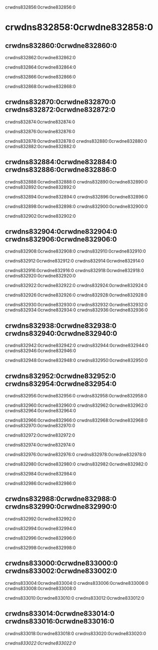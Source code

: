 crwdns832856:0crwdne832856:0
# crwdns832858:0crwdne832858:0

## crwdns832860:0crwdne832860:0

crwdns832862:0crwdne832862:0

crwdns832864:0crwdne832864:0

crwdns832866:0crwdne832866:0

crwdns832868:0crwdne832868:0

## crwdns832870:0crwdne832870:0 crwdns832872:0crwdne832872:0

crwdns832874:0crwdne832874:0

crwdns832876:0crwdne832876:0

crwdns832878:0crwdne832878:0 crwdns832880:0crwdne832880:0 crwdns832882:0crwdne832882:0

## crwdns832884:0crwdne832884:0 crwdns832886:0crwdne832886:0

crwdns832888:0crwdne832888:0 crwdns832890:0crwdne832890:0 crwdns832892:0crwdne832892:0

crwdns832894:0crwdne832894:0 crwdns832896:0crwdne832896:0

crwdns832898:0crwdne832898:0 crwdns832900:0crwdne832900:0

crwdns832902:0crwdne832902:0

## crwdns832904:0crwdne832904:0 crwdns832906:0crwdne832906:0

crwdns832908:0crwdne832908:0 crwdns832910:0crwdne832910:0

crwdns832912:0crwdne832912:0 crwdns832914:0crwdne832914:0

crwdns832916:0crwdne832916:0 crwdns832918:0crwdne832918:0 crwdns832920:0crwdne832920:0

crwdns832922:0crwdne832922:0 crwdns832924:0crwdne832924:0

crwdns832926:0crwdne832926:0 crwdns832928:0crwdne832928:0

crwdns832930:0crwdne832930:0 crwdns832932:0crwdne832932:0 crwdns832934:0crwdne832934:0 crwdns832936:0crwdne832936:0

## crwdns832938:0crwdne832938:0 crwdns832940:0crwdne832940:0

crwdns832942:0crwdne832942:0 crwdns832944:0crwdne832944:0 crwdns832946:0crwdne832946:0

crwdns832948:0crwdne832948:0 crwdns832950:0crwdne832950:0

## crwdns832952:0crwdne832952:0 crwdns832954:0crwdne832954:0

crwdns832956:0crwdne832956:0 crwdns832958:0crwdne832958:0

crwdns832960:0crwdne832960:0 crwdns832962:0crwdne832962:0 crwdns832964:0crwdne832964:0

crwdns832966:0crwdne832966:0 crwdns832968:0crwdne832968:0 crwdns832970:0crwdne832970:0

crwdns832972:0crwdne832972:0

crwdns832974:0crwdne832974:0

crwdns832976:0crwdne832976:0 crwdns832978:0crwdne832978:0

crwdns832980:0crwdne832980:0 crwdns832982:0crwdne832982:0

crwdns832984:0crwdne832984:0

crwdns832986:0crwdne832986:0

## crwdns832988:0crwdne832988:0 crwdns832990:0crwdne832990:0

crwdns832992:0crwdne832992:0

crwdns832994:0crwdne832994:0

crwdns832996:0crwdne832996:0

crwdns832998:0crwdne832998:0

## crwdns833000:0crwdne833000:0 crwdns833002:0crwdne833002:0

crwdns833004:0crwdne833004:0 crwdns833006:0crwdne833006:0 crwdns833008:0crwdne833008:0

crwdns833010:0crwdne833010:0 crwdns833012:0crwdne833012:0

## crwdns833014:0crwdne833014:0 crwdns833016:0crwdne833016:0

crwdns833018:0crwdne833018:0 crwdns833020:0crwdne833020:0

*crwdns833022:0crwdne833022:0*
